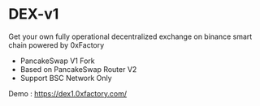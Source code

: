 # DEX-v1
Get your own fully operational decentralized exchange on binance smart chain powered by 0xFactory
- PancakeSwap V1 Fork</div>
- Based on PancakeSwap Router V2</div>
- Support BSC Network Only</div>

Demo : https://dex1.0xfactory.com/


